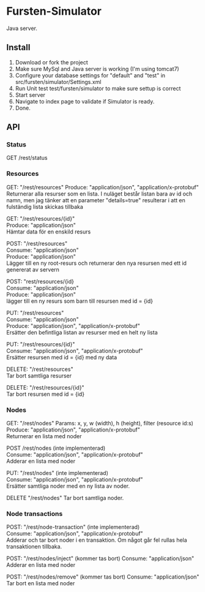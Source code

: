 Fursten-Simulator
=================

Java server.

Install
-------

1. Download or fork the project
2. Make sure MySql and Java server is working (I'm using tomcat7)
3. Configure your database settings for "default" and "test" in src/fursten/simulator/Settings.xml
4. Run Unit test test/fursten/simulator to make sure settup is correct
5. Start server
6. Navigate to index page to validate if Simulator is ready.
7. Done.

API
------------

### Status

GET		/rest/status

### Resources

GET: "/rest/resources"
Produce: "application/json", "application/x-protobuf"  
Returnerar alla resurser som en lista. I nuläget består listan bara av id och namn, men jag tänker att en parameter "details=true" resulterar i att en fulständig lista skickas tillbaka  

GET: "/rest/resources/{id}"  
Produce: "application/json"  
Hämtar data för en enskild resurs  

POST: "/rest/resources"  
Consume: "application/json"  
Produce: "application/json"  
Lägger till en ny root-resurs och returnerar den nya resursen med ett id genererat av servern  

POST: "rest/resources/{id}  
Consume: "application/json"  
Produce: "application/json"  
lägger till en ny resurs som barn till resursen med id = {id}  

PUT: "/rest/resources"  
Consume: "application/json"  
Produce: "application/json", "application/x-protobuf"  
Ersätter den befintliga listan av resurser med en helt ny lista  

PUT: "/rest/resources/{id}"  
Consume: "application/json", "application/x-protobuf"  
Ersätter resursen med id = {id} med ny data  

DELETE: "/rest/resources"  
Tar bort samtliga resurser  

DELETE: "/rest/resources/{id}"  
Tar bort resursen med id = {id}  

### Nodes

GET: "/rest/nodes"
Params: x, y, w (width), h (height), filter (resource id:s)  
Produce: "application/json", "application/x-protobuf"  
Returnerar en lista med noder

POST	/rest/nodes (inte implementerad)    
Consume: "application/json", "application/x-protobuf"  
Adderar en lista med noder  

PUT: "/rest/nodes" (inte implementerad)  
Consume: "application/json", "application/x-protobuf"  
Ersätter samtliga noder med en ny lista av noder.  

DELETE	"/rest/nodes"
Tar bort samtliga noder.

### Node transactions

POST: "/rest/node-transaction" (inte implementerad)  
Consume: "application/json", "application/x-protobuf"  
Adderar och tar bort noder i en transaktion. Om något går fel rullas hela transaktionen tillbaka.  

POST: "/rest/nodes/inject" (kommer tas bort)
Consume: "application/json"    
Adderar en lista med noder  

POST: "/rest/nodes/remove" (kommer tas bort)
Consume: "application/json"    
Tar bort en lista med noder 
